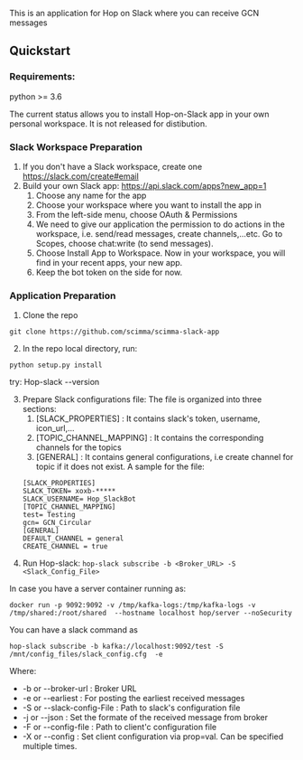 This is an application for Hop on Slack where you can receive GCN messages

## Quickstart 

### Requirements:
python >= 3.6

The current status allows you to install Hop-on-Slack app in your own personal workspace. It is not released for distibution.

### Slack Workspace Preparation
 1. If you don't have a Slack workspace, create one https://slack.com/create#email
 2. Build your own Slack app: https://api.slack.com/apps?new_app=1
    1. Choose any name for the app
    2. Choose your workspace where you want to install the app in
    3. From the left-side menu, choose OAuth & Permissions
    4. We need to give our application the permission to do actions in the workspace, i.e. send/read messages, create channels,...etc. Go to Scopes, choose chat:write (to send messages). 
    5. Choose Install App to Workspace. Now in your workspace, you will find in your recent apps, your new app.
    6. Keep the bot token on the side for now.
    
### Application Preparation    
1. Clone the repo
```
git clone https://github.com/scimma/scimma-slack-app
```
2. In the repo local directory, run:
```
python setup.py install
```
try: Hop-slack --version

3. Prepare Slack configurations file:
    The file is organized into three sections:
    1. [SLACK_PROPERTIES] : It contains slack's token, username, icon_url,...
    2. [TOPIC_CHANNEL_MAPPING] : It contains the corresponding channels for the topics
    3. [GENERAL] : It contains general configurations, i.e create channel for topic if it does not exist.
 A sample for the file:
    ``` 
    [SLACK_PROPERTIES]
    SLACK_TOKEN= xoxb-*****
    SLACK_USERNAME= Hop_SlackBot
    [TOPIC_CHANNEL_MAPPING]
    test= Testing
    gcn= GCN_Circular
    [GENERAL]
    DEFAULT_CHANNEL = general
    CREATE_CHANNEL = true
    ```    
4. Run Hop-slack:
     ``` hop-slack subscribe -b <Broker_URL> -S <Slack_Config_File> ```

In case you have a server container running as: 

```docker run -p 9092:9092 -v /tmp/kafka-logs:/tmp/kafka-logs -v /tmp/shared:/root/shared  --hostname localhost hop/server --noSecurity```

You can have a slack command as

```hop-slack subscribe -b kafka://localhost:9092/test -S /mnt/config_files/slack_config.cfg  -e```

Where:
* -b or --broker-url : Broker URL
* -e or --earliest : For posting the earliest received messages
* -S or --slack-config-File : Path to slack's configuration file
* -j or --json : Set the formate of the received message from broker
* -F or --config-file : Path to client'c configuration file
* -X or --config : Set client configuration via prop=val. Can be specified multiple times.
